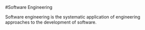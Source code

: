#Software Engineering

Software engineering is the systematic application of engineering approaches to the development of software.